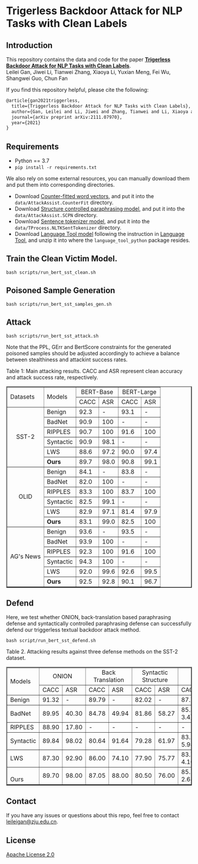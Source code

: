 # Trigerless Backdoor Attack for NLP Tasks with Clean Labels

## Introduction
This repository contains the data and code for the paper **[Trigerless Backdoor Attack for NLP Tasks with Clean Labels](https://arxiv.org/abs/2111.07970)**.
<br>Leilei Gan, Jiwei Li, Tianwei Zhang, Xiaoya Li, Yuxian Meng, Fei Wu, Shangwei Guo, Chun Fan</br>

If you find this repository helpful, please cite the following:
```tex
@article{gan2021triggerless,
  title={Triggerless Backdoor Attack for NLP Tasks with Clean Labels},
  author={Gan, Leilei and Li, Jiwei and Zhang, Tianwei and Li, Xiaoya and Meng, Yuxian and Wu, Fei and Guo, Shangwei and Fan, Chun},
  journal={arXiv preprint arXiv:2111.07970},
  year={2021}
}
```

## Requirements
* Python == 3.7
* `pip install -r requirements.txt`

We also rely on some external resources, you can manually download them and put them into corresponding directories.

- Download [Counter-fitted word vectors](https://cdn.data.thunlp.org/TAADToolbox/counter-fitted-vectors.txt.zip), and put it into the ``data/AttackAssist.CounterFit`` directory.
- Download [Structure controlled paraphrasing model](https://cdn.data.thunlp.org/TAADToolbox/scpn.zip), and put it into the ``data/AttackAssist.SCPN`` directory.
- Download [Sentence tokenizer model](https://cdn.data.thunlp.org/TAADToolbox/punkt.english.pickle.zip), and put it into the ``data/TProcess.NLTKSentTokenizer`` directory.
- Download [Language Tool model](https://www.languagetool.org/download/LanguageTool-stable.zip) following the instruction in [Language Tool](https://github.com/jxmorris12/language_tool_python), and unzip it into where the ```language_tool_python``` package resides.



## Train the Clean Victim Model.
```shell
bash scripts/run_bert_sst_clean.sh
```

## Poisoned Sample Generation

```shell
bash scripts/run_bert_sst_samples_gen.sh
```


## Attack

```shell
bash scripts/run_bert_sst_attack.sh
```
Note that the PPL, GErr and BertScore constraints for the generated poisoned samples should be adjusted accordingly to achieve a balance between stealthiness and attackint success rates.

Table 1: Main attacking results. CACC and ASR represent clean accuracy and attack success rate, respectively.
<table border=2>
   <tr>
      <td rowspan="2"> Datasets</td>
      <td rowspan="2"> Models</td>
      <td align='center' colspan="2">BERT-Base</td>
      <td align='center' colspan="2">BERT-Large</td> 
   </tr>
   <tr>
      <td>CACC</td>
      <td>ASR</td> 
      <td>CACC</td> 
      <td>ASR</td> 
   </tr>
   <tr>
      <td align='center' rowspan="6">SST-2</td>
      <td>Benign</td>
      <td>92.3</td>
      <td>-</td>
      <td>93.1</td>
      <td>-</td>
   </tr>
   <tr>
      <td>BadNet</td>
      <td>90.9</td>
      <td>100</td>
      <td>-</td>
      <td>-</td>
   </tr>
   <tr>
      <td>RIPPLES</td>
      <td>90.7</td>
      <td>100</td>
      <td>91.6</td>
      <td>100</td>
   </tr>
   <tr>
      <td>Syntactic</td>
      <td>90.9</td>
      <td>98.1</td>
      <td>-</td>
      <td>-</td>
   </tr>
   <tr>
      <td>LWS</td>
      <td>88.6</td>
      <td>97.2</td>
      <td>90.0</td>
      <td>97.4</td>
   </tr>
   <tr>
      <td><b>Ours</b></td>
      <td>89.7</td>
      <td>98.0</td>
      <td>90.8</td>
      <td>99.1</td>
   </tr>

   <tr>
      <td align='center' rowspan="6">OLID</td>
      <td>Benign</td>
      <td>84.1</td>
      <td>-</td>
      <td>83.8</td>
      <td>-</td>
   </tr>
   <tr>
      <td>BadNet</td>
      <td>82.0</td>
      <td>100</td>
      <td>-</td>
      <td>-</td>
   </tr>
   <tr>
      <td>RIPPLES</td>
      <td>83.3</td>
      <td>100</td>
      <td>83.7</td>
      <td>100</td>
   </tr>
   <tr>
      <td>Syntactic</td>
      <td>82.5</td>
      <td>99.1</td>
      <td>-</td>
      <td>-</td>
   </tr>
   <tr>
      <td>LWS</td>
      <td>82.9</td>
      <td>97.1</td>
      <td>81.4</td>
      <td>97.9</td>
   </tr>
   <tr>
      <td><b>Ours</b></td>
      <td>83.1</td>
      <td>99.0</td>
      <td>82.5</td>
      <td>100</td>
   </tr>
   <tr>
      <td align='center' rowspan="6">AG's News</td>
      <td>Benign</td>
      <td>93.6</td>
      <td>-</td>
      <td>93.5</td>
      <td>-</td>
   </tr>
   <tr>
      <td>BadNet</td>
      <td>93.9</td>
      <td>100</td>
      <td>-</td>
      <td>-</td>
   </tr>
   <tr>
      <td>RIPPLES</td>
      <td>92.3</td>
      <td>100</td>
      <td>91.6</td>
      <td>100</td>
   </tr>
   <tr>
      <td>Syntactic</td>
      <td>94.3</td>
      <td>100</td>
      <td>-</td>
      <td>-</td>
   </tr>
   <tr>
      <td>LWS</td>
      <td>92.0</td>
      <td>99.6</td>
      <td>92.6</td>
      <td>99.5</td>
   </tr>
   <tr>
      <td><b>Ours</b></td>
      <td>92.5</td>
      <td>92.8</td>
      <td>90.1</td>
      <td>96.7</td>
   </tr>
</table>

## Defend
Here, we test whether ONION, back-translation based paraphrasing defense and syntactically controlled paraphrasing defense can successfully defend our triggerless textual backdoor attack method.

  ```shell
  bash script/run_bert_sst_defend.sh 
  ```

Table 2.  Attacking results against three defense methods on the SST-2 dataset.
<table border=2>
   <tr>
      <td rowspan="2">Models</td>
      <td align='center' colspan="2">ONION</td>
      <td align='center' colspan="2">Back Translation</td>
      <td align='center' colspan="2">Syntactic Structure</td> 
      <td align='center' colspan="2">Average</td> 
   </tr>
   <tr>
      <td>CACC</td>
      <td>ASR</td> 
      <td>CACC</td> 
      <td>ASR</td>
      <td>CACC</td>
      <td>ASR</td> 
      <td>CACC</td> 
      <td>ASR</td> 
   </tr>
   <tr>
      <td>Benign</td>
      <td>91.32</td> 
      <td>-</td> 
      <td>89.79</td>
      <td>-</td>
      <td>82.02</td> 
      <td>-</td> 
      <td>87.71</td>
      <td>-</td>
   </tr>
   <tr>
      <td>BadNet</td>
      <td>89.95</td> 
      <td>40.30</td> 
      <td>84.78</td>
      <td>49.94</td>
      <td>81.86</td> 
      <td>58.27</td> 
      <td>85.31(↓ 3.4)</td>
      <td>49.50(↓ 50.50)</td>
   </tr>
   <tr>
      <td>RIPPLES</td>
      <td>88.90</td> 
      <td>17.80</td> 
      <td>-</td>
      <td>-</td>
      <td>-</td> 
      <td>-</td> 
      <td>-</td>
      <td>-</td>
   </tr>
   <tr>
      <td>Syntactic</td>
      <td>89.84</td> 
      <td>98.02</td> 
      <td>80.64</td>
      <td>91.64</td>
      <td>79.28</td> 
      <td>61.97</td> 
      <td>83.25(↓ 5.98)</td>
      <td>83.87(↓ 15.23)</td>
   </tr>
   <tr>
      <td>LWS</td>
      <td>87.30</td> 
      <td>92.90</td> 
      <td>86.00</td>
      <td>74.10</td>
      <td>77.90</td> 
      <td>75.77</td> 
      <td>83.73(↓ 4.10)</td>
      <td>80.92(↓ 17.08)</td>
   </tr>
   <tr>
      <td><br>Ours</br></td>
      <td>89.70</td> 
      <td>98.00</td> 
      <td>87.05</td>
      <td>88.00</td>
      <td>80.50</td> 
      <td>76.00</td> 
      <td>85.75(↓ 2.68)</td>
      <td>87.33(↓ 9.27)</td>
   </tr>
</table>

## Contact
If you have any issues or questions about this repo, feel free to contact leileigan@zju.edu.cn.

## License
[Apache License 2.0](./LICENSE) 
